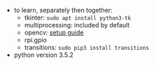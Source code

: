 - to learn, separately then together:
  - tkinter: `sudo apt install python3-tk`
  - multiprocessing: included by default
  - opencv: [setup guide](http://www.pyimagesearch.com/2016/10/24/ubuntu-16-04-how-to-install-opencv/)
  - rpi.gpio
  - transitions: `sudo pip3 install transitions`
- python version 3.5.2
